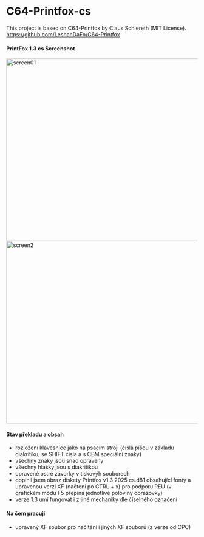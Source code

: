# C64-Printfox-cs
This project is based on C64-Printfox by Claus Schlereth (MIT License).
<br />https://github.com/LeshanDaFo/C64-Printfox

#### PrintFox 1.3 cs Screenshot
<img width="640" height="480" alt="screen01" src="https://github.com/user-attachments/assets/8da4f173-f14b-4458-936c-93abaf0aa9bd" />

<img width="640" height="480" alt="screen2" src="https://github.com/user-attachments/assets/24ce9d67-a94d-4f9e-8b0e-07f3ce5c0d2a" />


#### Stav překladu a obsah
- rozložení klávesníce jako na psacím stroji (čísla píšou v základu diakritiku, se SHIFT čísla a s CBM specíální znaky)
- všechny znaky jsou snad opraveny
- všechny hlášky jsou s diakritikou
- opravené ostré závorky v tiskovýh souborech 
- doplnil jsem obraz diskety Printfox v1.3 2025 cs.d81 obsahující fonty a upravenou verzi XF (načtení po CTRL + x) pro podporu REU (v grafickém módu F5 přepíná jednotlivé poloviny obrazovky)
- verze 1.3 umí fungovat i z jiné mechaniky dle číselného označení

#### Na čem pracuji
- upravený XF soubor pro načítání i jiných XF souborů (z verze od CPC)
